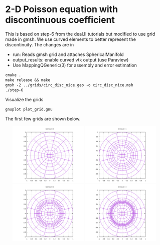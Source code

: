 # 2-D Poisson equation with discontinuous coefficient

This is based on step-6 from the deal.II tutorials but modified to use grid made in gmsh. We use curved elements to better represent the discontinuity. The changes are in

* run: Reads gmsh grid and attaches SphericalManifold
* output_results: enable curved vtk output (use Paraview)
* Use MappingQGeneric(3) for assembly and error estimation

```shell
cmake .
make release && make
gmsh -2 ../grids/circ_disc_nice.geo -o circ_disc_nice.msh
./step-6
```

Visualize the grids

```shell
gnuplot plot_grid.gnu
```

The first few grids are shown below.

<p align="center">
<img width="45%" src="output/grid-0.svg">
<img width="45%" src="output/grid-1.svg">
<img width="45%" src="output/grid-2.svg">
<img width="45%" src="output/grid-3.svg">
</p>